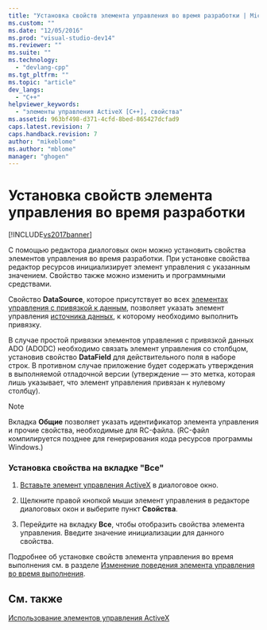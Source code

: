 ```yaml
---
title: "Установка свойств элемента управления во время разработки | Microsoft Docs"
ms.custom: ""
ms.date: "12/05/2016"
ms.prod: "visual-studio-dev14"
ms.reviewer: ""
ms.suite: ""
ms.technology: 
  - "devlang-cpp"
ms.tgt_pltfrm: ""
ms.topic: "article"
dev_langs: 
  - "C++"
helpviewer_keywords: 
  - "элементы управления ActiveX [C++], свойства"
ms.assetid: 963bf498-d371-4cfd-8bed-865427dcfad9
caps.latest.revision: 7
caps.handback.revision: 7
author: "mikeblome"
ms.author: "mblome"
manager: "ghogen"
---
```

# Установка свойств элемента управления во время разработки
[!INCLUDE[vs2017banner](../../assembler/inline/includes/vs2017banner.md)]

С помощью редактора диалоговых окон можно установить свойства элементов управления во время разработки.  При установке свойства редактор ресурсов инициализирует элемент управления с указанным значением.  Свойство также можно изменить и программными средствами.  
  
 Свойство **DataSource**, которое присутствует во всех [элементах управления с привязкой к данным](../../data/ado-rdo/databinding-with-activex-controls-in-visual-cpp.md), позволяет указать элемент управления [источника данных](../../data/ado-rdo/databinding-with-activex-controls-in-visual-cpp.md), к которому необходимо выполнить привязку.  
  
 В случае простой привязки элементов управления с привязкой данных ADO \(ADODC\) необходимо связать элемент управления со столбцом, установив свойство **DataField** для действительного поля в наборе строк.  В противном случае приложение будет содержать утверждения в выполняемой отладочной версии \(утверждение — это метка, которая лишь указывает, что элемент управления привязан к нулевому столбцу\).  
  
> [!NOTE]
>  Вкладка **Общие** позволяет указать идентификатор элемента управления и прочие свойства, необходимые для RC\-файла. \(RC\-файл компилируется позднее для генерирования кода ресурсов программы Windows.\)  
  
### Установка свойства на вкладке "Все"  
  
1.  [Вставьте элемент управления ActiveX](../../data/ado-rdo/inserting-the-control-into-a-visual-cpp-application.md) в диалоговое окно.  
  
2.  Щелкните правой кнопкой мыши элемент управления в редакторе диалоговых окон и выберите пункт **Свойства**.  
  
3.  Перейдите на вкладку **Все**, чтобы отобразить свойства элемента управления.  Введите значение инициализации для данного свойства.  
  
 Подробнее об установке свойств элемента управления во время выполнения см. в разделе [Изменение поведения элемента управления во время выполнения](../../data/ado-rdo/modifying-a-control-s-run-time-behavior.md).  
  
## См. также  
 [Использование элементов управления ActiveX](../Topic/Using%20ActiveX%20Controls.md)